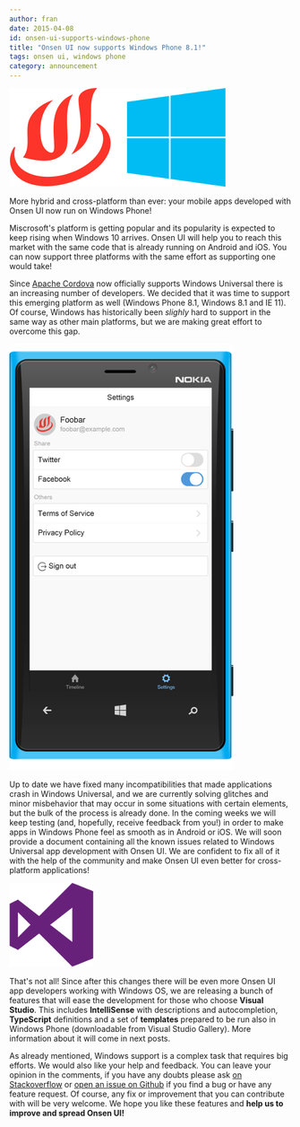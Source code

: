 ```yaml
---
author: fran
date: 2015-04-08
id: onsen-ui-supports-windows-phone
title: "Onsen UI now supports Windows Phone 8.1!"
tags: onsen ui, windows phone
category: announcement
---
```


![Windows Phone](/blog/content/images/2015/Apr/onsen_windows.png)

More hybrid and cross-platform than ever: your mobile apps developed with Onsen UI now run on Windows Phone!

Miscrosoft's platform is getting popular and its popularity is expected to keep rising when Windows 10 arrives. Onsen UI will help you to reach this market with the same code that is already running on Android and iOS. You can now support three platforms with the same effort as supporting one would take!

<!-- more -->

Since [Apache Cordova](https://cordova.apache.org/) now officially supports Windows Universal there is an increasing number of developers. We decided that it was time to support this emerging platform as well (Windows Phone 8.1, Windows 8.1 and IE 11). Of course, Windows has historically been *slighly* hard to support in the same way as other main platforms, but we are making great effort to overcome this gap.

![Windows Phone](/blog/content/images/2015/Apr/windows_onsen_app_medium.png)

Up to date we have fixed many incompatibilities that made applications crash in Windows Universal, and we are currently solving glitches and minor misbehavior that may occur in some situations with certain elements, but the bulk of the process is already done. In the coming weeks we will keep testing (and, hopefully, receive feedback from you!) in order to make apps in Windows Phone feel as smooth as in Android or iOS. We will soon provide a document containing all the known issues related to Windows Universal app development with Onsen UI. We are confident to fix all of it with the help of the community and make Onsen UI even better for cross-platform applications!

![Visual Studio](/blog/content/images/2015/Apr/vs.png)

That's not all! Since after this changes there will be even more Onsen UI app developers working with Windows OS, we are releasing a bunch of features that will ease the development for those who choose **Visual Studio**. This includes **IntelliSense** with descriptions and autocompletion, **TypeScript** definitions and a set of **templates** prepared to be run also in Windows Phone (downloadable from Visual Studio Gallery). More information about it will come in next posts.

As already mentioned, Windows support is a complex task that requires big efforts. We would also like your help and feedback. You can leave your opinion in the comments, if you have any doubts please ask [on Stackoverflow](https://stackoverflow.com/questions/tagged/onsen-ui) or [open an issue on Github](https://github.com/OnsenUI/OnsenUI/issues) if you find a bug or have any feature request. Of course, any fix or improvement that you can contribute with will be very welcome. We hope you like these features and **help us to improve and spread Onsen UI!**
